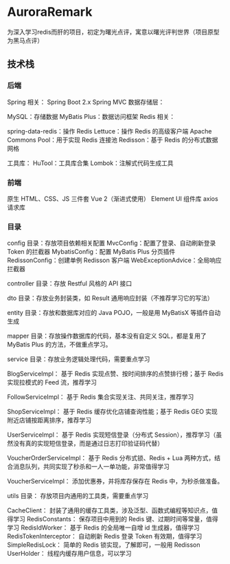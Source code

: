 # AuroraRemark
为深入学习redis而肝的项目，初定为曙光点评，寓意以曙光评判世界（项目原型为黑马点评）

## 技术栈
### 后端
Spring 相关：
Spring Boot 2.x
Spring MVC
数据存储层：

MySQL：存储数据
MyBatis Plus：数据访问框架
Redis 相关：

spring-data-redis：操作 Redis
Lettuce：操作 Redis 的高级客户端
Apache Commons Pool：用于实现 Redis 连接池
Redisson：基于 Redis 的分布式数据网格

工具库：
HuTool：工具库合集
Lombok：注解式代码生成工具

### 前端
原生 HTML、CSS、JS 三件套
Vue 2（渐进式使用）
Element UI 组件库
axios 请求库

### 目录
config 目录：存放项目依赖相关配置
MvcConfig：配置了登录、自动刷新登录 Token 的拦截器
MybatisConfig：配置 MyBatis Plus 分页插件
RedissonConfig：创建单例 Redisson 客户端
WebExceptionAdvice：全局响应拦截器

controller 目录：存放 Restful 风格的 API 接口

dto 目录：存放业务封装类，如 Result 通用响应封装（不推荐学习它的写法）

entity 目录：存放和数据库对应的 Java POJO，一般是用 MyBatisX 等插件自动生成

mapper 目录：存放操作数据库的代码，基本没有自定义 SQL，都是复用了 MyBatis Plus 的方法，不做重点学习。

service 目录：存放业务逻辑处理代码，需要重点学习

BlogServiceImpl：
基于 Redis 实现点赞、按时间排序的点赞排行榜；基于 Redis 实现拉模式的 Feed 流，推荐学习

FollowServiceImpl：
基于 Redis 集合实现关注、共同关注，推荐学习

ShopServiceImpl：
基于 Redis 缓存优化店铺查询性能；基于 Redis GEO 实现附近店铺按距离排序，推荐学习

UserServiceImpl：
基于 Redis 实现短信登录（分布式 Session），推荐学习（虽然没有真的实现短信登录，而是通过日志打印验证码代替）

VoucherOrderServiceImpl：
基于 Redis 分布式锁、Redis + Lua 两种方式，结合消息队列，共同实现了秒杀和一人一单功能，非常值得学习

VoucherServiceImpl：
添加优惠券，并将库存保存在 Redis 中，为秒杀做准备。

utils 目录：
存放项目内通用的工具类，需要重点学习

CacheClient：
封装了通用的缓存工具类，涉及泛型、函数式编程等知识点，值得学习
RedisConstants：
保存项目中用到的 Redis 键、过期时间等常量，值得学习
RedisIdWorker：
基于 Redis 的全局唯一自增 id 生成器，值得学习
RedisTokenInterceptor：
自动刷新 Redis 登录 Token 有效期，值得学习
SimpleRedisLock：
简单的 Redis 锁实现，了解即可，一般用 Redisson
UserHolder：
线程内缓存用户信息，可以学习
